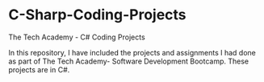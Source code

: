 # C-Sharp-Coding-Projects
The Tech Academy - C# Coding Projects

In this repository, I have included the projects and assignments I had done as part of The Tech Academy- Software Development Bootcamp. These projects are in C#.
